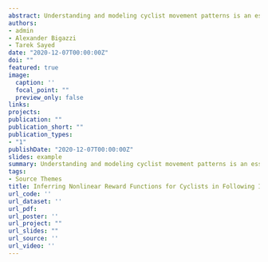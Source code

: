 ```yaml
---
abstract: Understanding and modeling cyclist movement patterns is an essential step in developing agent- based microsimulation models. The aim of this study is to infer how cyclists in following interactions weigh different state features, such as relative distances and speeds, when making guidance decisions. Cyclist guidance decisions are modeled as a continuous state and action Markov Decision Process (MPD). Two Inverse Reinforcement Learning (IRL) algorithms are evaluated to estimate the MPD reward function in a linear form based on Maximum Entropy (ME) and in a nonlinear form based on Gaussian Processes (GP). The algorithms are trained on 856 cyclist trajectories in following interactions extracted from video data using computer vision, and then validated using a separate set of 172 trajectories. The estimated reward functions imply cyclist preferences for low lateral distances, path deviations, speed differences, accelerations and direction angles, but high longitudinal distances from leading cyclists. The mean and variance of the reward function learned using GP can be applied to simulate heterogeneous cyclist preferences and behavior. Predicted trajectories based on Q-learning with the linear and non-linear reward functions are compared to the validation data. This research is a fundamental step toward developing operational bicycle traffic microsimulation models with applications such as facility planning and bicycle safety modeling. Key novel aspects are the investigation of continuous, non- linear, and stochastic reward functions for cyclist agents using real-world observational data.
authors:
- admin
- Alexander Bigazzi
- Tarek Sayed
date: "2020-12-07T00:00:00Z"
doi: ""
featured: true
image:
  caption: ''
  focal_point: ""
  preview_only: false
links:
projects:
publication: ""
publication_short: ""
publication_types:
- "1"
publishDate: "2020-12-07T00:00:00Z"
slides: example
summary: Understanding and modeling cyclist movement patterns is an essential step in developing agent- based microsimulation models. The aim of this study is to infer how cyclists in following interactions weigh different state features, such as relative distances and speeds, when making guidance decisions. Cyclist guidance decisions are modeled as a continuous state and action Markov Decision Process (MPD). Two Inverse Reinforcement Learning (IRL) algorithms are evaluated to estimate the MPD reward function in a linear form based on Maximum Entropy (ME) and in a nonlinear form based on Gaussian Processes (GP). The algorithms are trained on 856 cyclist trajectories in following interactions extracted from video data using computer vision, and then validated using a separate set of 172 trajectories. The estimated reward functions imply cyclist preferences for low lateral distances, path deviations, speed differences, accelerations and direction angles, but high longitudinal distances from leading cyclists. The mean and variance of the reward function learned using GP can be applied to simulate heterogeneous cyclist preferences and behavior. Predicted trajectories based on Q-learning with the linear and non-linear reward functions are compared to the validation data. This research is a fundamental step toward developing operational bicycle traffic microsimulation models with applications such as facility planning and bicycle safety modeling. Key novel aspects are the investigation of continuous, non- linear, and stochastic reward functions for cyclist agents using real-world observational data.
tags:
- Source Themes
title: Inferring Nonlinear Reward Functions for Cyclists in Following Interactions Using Continuous Inverse Reinforcement Learning
url_code: ''
url_dataset: ''
url_pdf: 
url_poster: ''
url_project: ""
url_slides: ""
url_source: ''
url_video: ''
---
```

